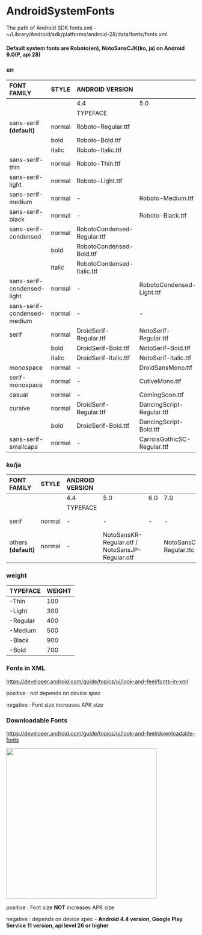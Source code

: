 # AndroidSystemFonts

The path of Android SDK fonts.xml - ~/Library/Android/sdk/platforms/android-28/data/fonts/fonts.xml

#### Default system fonts are Roboto(en), NotoSansCJK(ko, ja) on Android 9.0(P, api 28)

### en

| FONT FAMILY                 | STYLE  | ANDROID VERSION             |                           |     |     |     |     |
|:----------------------------|:-------|:----------------------------|:--------------------------|:----|:----|:----|:----|
|                             |        | 4.4                         | 5.0                       | 6.0 | 7.0 | 8.0 | 9.0 |
|                             |        | TYPEFACE                    |                           |     |     |     |     |
| sans-serif **(default)**         | normal | Roboto-Regular.ttf          |                           |     |     |     |     |
|                             | bold   | Roboto-Bold.ttf             |                           |     |     |     |     |
|                             | italic | Roboto-Italic.ttf           |                           |     |     |     |     |
| sans-serif-thin             | normal | Roboto-Thin.ttf             |                           |     |     |     |     |
| sans-serif-light            | normal | Roboto-Light.ttf            |                           |     |     |     |     |
| sans-serif-medium           | normal | -                           | Roboto-Medium.ttf         |     |     |     |     |
| sans-serif-black            | normal | -                           | Roboto-Black.ttf          |     |     |     |     |
| sans-serif-condensed        | normal | RobotoCondensed-Regular.ttf |                           |     |     |     |     |
|                             | bold   | RobotoCondensed-Bold.ttf    |                           |     |     |     |     |
|                             | italic | RobotoCondensed-Italic.ttf  |                           |     |     |     |     |
| sans-serif-condensed-light  | normal | -                           | RobotoCondensed-Light.ttf |     |     |     |     |
| sans-serif-condensed-medium | normal | -                           | -                         | -   | -   |     | RobotoCondensed-Medium.ttf |
| serif                       | normal | DroidSerif-Regular.ttf      | NotoSerif-Regular.ttf     |     |     |     |     |
|                             | bold   | DroidSerif-Bold.ttf         | NotoSerif-Bold.ttf        |     |     |     |     |
|                             | italic | DroidSerif-Italic.ttf       | NotoSerif-Italic.ttf      |     |     |     |     |
| monospace                   | normal | -                           | DroidSansMono.ttf         |     |     |     |     |
| serif-monospace             | normal | -                           | CutiveMono.ttf            |     |     |     |     |
| casual                      | normal | -                           | ComingSoon.ttf            |     |     |     |     |
| cursive                     | normal | DroidSerif-Regular.ttf	     | DancingScript-Regular.ttf |     |     |     |     |
|                             | bold   | DroidSerif-Bold.ttf         | DancingScript-Bold.ttf    |     |     |     |     |
| sans-serif-smallcaps        | normal | -                           | CarroisGothicSC-Regular.ttf |     |     |     |     |

### ko/ja

| FONT FAMILY                 | STYLE  | ANDROID VERSION |                           |     |     |     |     |
|:----------------------------|:-------|:----------------|:--------------------------|:----|:----|:----|:----|
|                             |        | 4.4             | 5.0                       | 6.0 | 7.0 | 8.0 | 9.0 |
|                             |        | TYPEFACE        |                           |     |     |     |     |
| serif                       | normal | -               | -                         | -   | -   | -   | NotoSerifCJK-Regular.ttc |
| others **(default)**             | normal | -               | NotoSansKR-Regular.otf / NotoSansJP-Regular.otf |     | NotoSansCJK-Regular.ttc |     |     |

### weight

| TYPEFACE | WEIGHT |
|:---------|:-------|
| -Thin	   | 100    |
| -Light   | 300    |
| -Regular   | 400    |
| -Medium   | 500    |
| -Black   | 900    |
| -Bold   | 700    |


### Fonts in XML

https://developer.android.com/guide/topics/ui/look-and-feel/fonts-in-xml

positive  : not depends on device spec

negative  : Font size increases APK size


### Downloadable Fonts

https://developer.android.com/guide/topics/ui/look-and-feel/downloadable-fonts

<img src="https://developer.android.com/guide/topics/ui/images/look-and-feel/downloadable-fonts/downloadable-fonts-process.png" width="400"/>

positive  : Font size **NOT** increases APK size

negative  : depends on device spec - **Android 4.4 version, Google Play Service 11 version, api level 26 or higher**

